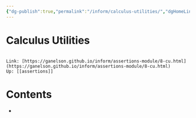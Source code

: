 ```yaml
---
{"dg-publish":true,"permalink":"/inform/calculus-utilities/","dgHomeLink":true,"dgPassFrontmatter":false}
---
```


# Calculus Utilities
```ad-info

Link: [https://ganelson.github.io/inform/assertions-module/8-cu.html](https://ganelson.github.io/inform/assertions-module/8-cu.html)
Up: [[assertions]]
```

# Contents
- 